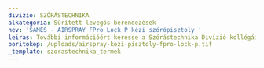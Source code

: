 ```yaml
---
divizio: SZÓRÁSTECHNIKA
alkategoria: Sűrített levegős berendezések
nev: 'SAMES - AIRSPRAY FPro Lock P kézi szórópisztoly '
leiras: További információért keresse a Szórástechnika Divízió kollégáit
boritokep: /uploads/airspray-kezi-pisztoly-fpro-lock-p.tif
_template: szorastechnika_termek
---
```


